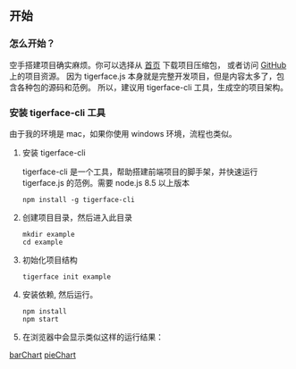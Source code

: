 ## 开始

### 怎么开始？

空手搭建项目确实麻烦。你可以选择从 [首页](index.html) 下载项目压缩包，
或者访问 [GitHub](https://github.com/tigerz/tigerface.js) 上的项目资源。
因为 tigerface.js 本身就是完整开发项目，但是内容太多了，包含各种包的源码和范例。
所以，建议用 tigerface-cli 工具，生成空的项目架构。

### 安装 tigerface-cli 工具

由于我的环境是 mac，如果你使用 windows 环境，流程也类似。

1. 安装 tigerface-cli

    tigerface-cli 是一个工具，帮助搭建前端项目的脚手架，并快速运行 tigerface.js 的范例。需要 node.js 8.5 以上版本

    ```shell
    npm install -g tigerface-cli
    ```

1. 创建项目目录，然后进入此目录
    ```shell
    mkdir example
    cd example
    ```

1. 初始化项目结构
    ```shell
    tigerface init example
    ```

1. 安装依赖, 然后运行。
    ```shell
    npm install
    npm start
    ```

1. 在浏览器中会显示类似这样的运行结果：

[barChart](https://tigerz.github.io/html/barChart.html "tigerface-embed:barChart")
[pieChart](https://tigerz.github.io/html/pieChart.html "tigerface-embed:pieChart")


